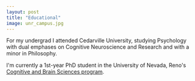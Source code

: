 ```yaml
---
layout: post
title: "Educational"
image: unr_campus.jpg
---
```


For my undergrad I attended Cedarville University, studying Psychology with dual emphases on Cognitive Neuroscience and Research and with a minor in Philosophy.

I'm currently a 1st-year PhD student in the University of Nevada, Reno's [Cognitive and Brain Sciences program](http://groups.unr.edu/unr_psych_cbs/CBS_grad_program/).
